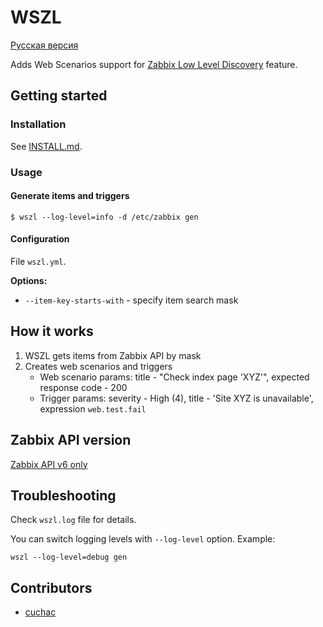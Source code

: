 # WSZL

[Русская версия](README.RU.md)

Adds Web Scenarios support for 
[Zabbix Low Level Discovery](https://www.zabbix.com/documentation/current/manual/discovery/low_level_discovery) feature.

## Getting started

### Installation

See [INSTALL.md](INSTALL.md).

### Usage

#### Generate items and triggers

```
$ wszl --log-level=info -d /etc/zabbix gen
```

#### Configuration

File `wszl.yml`.

**Options:**

- `--item-key-starts-with` - specify item search mask

## How it works

1. WSZL gets items from Zabbix API by mask
2. Creates web scenarios and triggers
    - Web scenario params: title - "Check index page 'XYZ'", expected response code - 200
    - Trigger params: severity - High (4), title - 'Site XYZ is unavailable', expression `web.test.fail`  

## Zabbix API version

[Zabbix API v6 only](https://www.zabbix.com/documentation/6.0/en/manual/api)

## Troubleshooting

Check `wszl.log` file for details.

You can switch logging levels with `--log-level` option. Example:

```shell
wszl --log-level=debug gen
```

## Contributors

- [cuchac](https://github.com/cuchac)